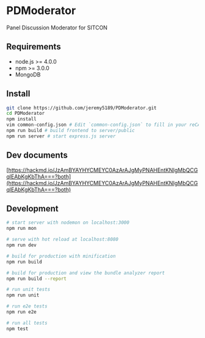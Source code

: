 # PDModerator

Panel Discussion Moderator for SITCON

## Requirements

- node.js >= 4.0.0
- npm >= 3.0.0
- MongoDB

## Install

```bash
git clone https://github.com/jeremy5189/PDModerator.git
cd PDModerator
npm install
vim common-config.json # Edit `common-config.json` to fill in your reCAPTCHA key, MongoDB URL and site url.
npm run build # build frontend to server/public
npm run server # start express.js server
```

## Dev documents

[https://hackmd.io/JzAmBYAYHYCMEYC0AzArAJgMyPNAHEntKNIgMbQCGqlEAbKgKbThA===?both](https://hackmd.io/JzAmBYAYHYCMEYC0AzArAJgMyPNAHEntKNIgMbQCGqlEAbKgKbThA===?both)

## Development

``` bash
# start server with nodemon on localhost:3000
npm run mon

# serve with hot reload at localhost:8080
npm run dev

# build for production with minification
npm run build

# build for production and view the bundle analyzer report
npm run build --report

# run unit tests
npm run unit

# run e2e tests
npm run e2e

# run all tests
npm test
```
